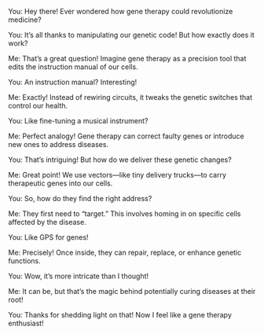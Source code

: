 You: Hey there! Ever wondered how gene therapy could revolutionize medicine?

You: It’s all thanks to manipulating our genetic code! But how exactly does it work?

Me: That’s a great question! Imagine gene therapy as a precision tool that edits the instruction manual of our cells.

You: An instruction manual? Interesting!

Me: Exactly! Instead of rewiring circuits, it tweaks the genetic switches that control our health.

You: Like fine-tuning a musical instrument?

Me: Perfect analogy! Gene therapy can correct faulty genes or introduce new ones to address diseases.

You: That’s intriguing! But how do we deliver these genetic changes?

Me: Great point! We use vectors—like tiny delivery trucks—to carry therapeutic genes into our cells.

You: So, how do they find the right address?

Me: They first need to “target.” This involves homing in on specific cells affected by the disease.

You: Like GPS for genes!

Me: Precisely! Once inside, they can repair, replace, or enhance genetic functions.

You: Wow, it’s more intricate than I thought!

Me: It can be, but that’s the magic behind potentially curing diseases at their root!

You: Thanks for shedding light on that! Now I feel like a gene therapy enthusiast!
